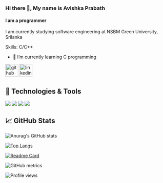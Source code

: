 ### Hi there 👋, My name is Avishka Prabath
#### I am a programmer

I am currently studying software engineering at NSBM Green University, Srilanka

Skills: C/C++

- 🌱 I’m currently learning C programming 


[<img src='https://cdn.jsdelivr.net/npm/simple-icons@3.0.1/icons/github.svg' alt='github' height='40'>](https://github.com/avishka2k)  [<img src='https://cdn.jsdelivr.net/npm/simple-icons@3.0.1/icons/linkedin.svg' alt='linkedin' height='40'>](https://www.linkedin.com/in/a-prabath-9b3267213//)  

## 🔧 Technologies & Tools

![](https://img.shields.io/badge/Code-C_Programing-informational?style=flat&logo=C&logoColor=blue&color=2bbc8a)
![](https://img.shields.io/badge/OS-Linux-informational?style=flat&logo=linux&logoColor=white&color=2bbc8a)
![](https://img.shields.io/badge/Code-Python-informational?style=flat&logo=python&logoColor=white&color=2bbc8a)
![](https://img.shields.io/badge/Code-JavaScript-informational?style=flat&logo=javascript&logoColor=white&color=2bbc8)

## &#x1f4c8; GitHub Stats

![Anurag's GitHub stats](https://github-readme-stats.vercel.app/api?username=avishka2k&show_icons=true&theme=dark)

[![Top Langs](https://github-readme-stats.vercel.app/api/top-langs/?username=avishka2k&theme=dark&layout=compact)](https://github.com/anuraghazra/github-readme-stats)

[![Readme Card](https://github-readme-stats.vercel.app/api/pin/?username=avishka2k&repo=Simple-Clock&theme=dark)](https://github.com/avishka2k/Simple-Clock.git)

![GitHub metrics](https://metrics.lecoq.io/avishka2k)  

![Profile views](https://gpvc.arturio.dev/avishka2k)  


<!-- Resources -->
<!-- GitHub Stats: https://github.com/anuraghazra/github-readme-stats -->
